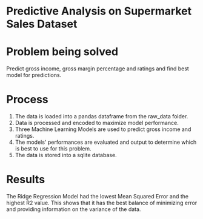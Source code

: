 # Predictive Analysis on Supermarket Sales Dataset

# Problem being solved
Predict gross income, gross margin percentage and ratings and find best model for predictions.

# Process
1. The data is loaded into a pandas dataframe from the raw_data folder.
2. Data is processed and encoded to maximize model performance.
3. Three Machine Learning Models are used to predict gross income and ratings.
4. The models' performances are evaluated and output to determine which is best to use for this problem.
5. The data is stored into a sqlite database.

# Results
The Ridge Regression Model had the lowest Mean Squared Error and the highest R2 value. This shows that it has the best balance of minimizing error and providing information on the variance of the data.